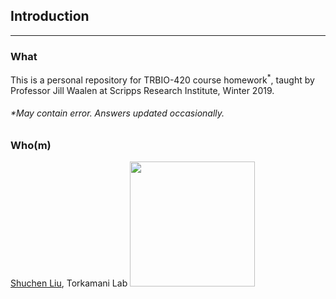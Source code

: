 ##  Introduction

----

### What

This is a personal repository for TRBIO-420 course homework$^{*}$, taught by Professor Jill Waalen at Scripps Research Institute, Winter 2019.

###### **May contain error. Answers updated occasionally.*

### Who(m)

[Shuchen Liu](https://twitter.com/liu_shu_chen), Torkamani Lab  <img src="https://uc96b6edd6dbae0b55ae6b914685.previews.dropboxusercontent.com/p/thumb/AAWqQLapH39XNArTpWmWnoIGOlF_9Uu9MOf-bDBoDNR-0g0Uz1_5VbcX-S2Pe759J9UInqAP0B3nEiCAQZswvQ2AyxNeydkggd71Vweg4H6UxxYGAZDtIE7OekEiM6Gnk4wAoajRhZHLOd7zBN_bsGA2_7YBYvLYXTpUPVnPCfVMW7yL-YZwIkPpAvf4aUeYjgqK4_8h9ZZYfajSS5tMXAHE5naFNUGAKkb0eBXF7NBPSJYRo_7FYTEVlSisam5w3m-rpGHzSKih0xA3UqHMJBPP/p.png?size_mode=5" width="200">





